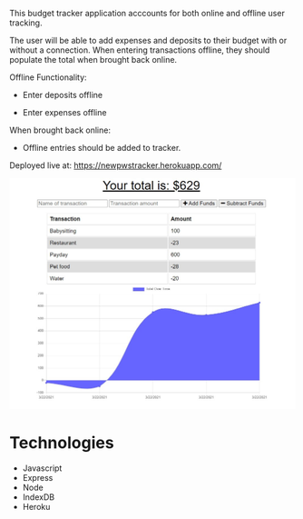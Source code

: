 This budget tracker application acccounts for both online and offline user tracking.

The user will be able to add expenses and deposits to their budget with or without a connection. When entering transactions offline, they should populate the total when brought back online.

Offline Functionality:

- Enter deposits offline

- Enter expenses offline

When brought back online:

- Offline entries should be added to tracker.

Deployed live at: https://newpwstracker.herokuapp.com/

![Screenshot of Sample Budget App](./assets/newbudgetss.jpg)

# Technologies

- Javascript
- Express
- Node
- IndexDB
- Heroku
